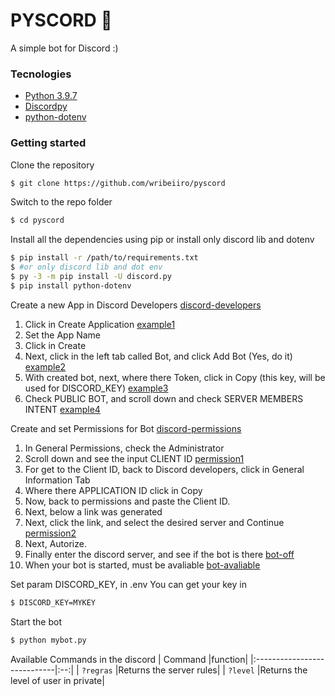 # PYSCORD 🐘
A simple bot for Discord :) 

### Tecnologies

- [Python 3.9.7](https://www.python.org/) 
- [Discordpy](https://discordpy.readthedocs.io/en/stable/) 
- [python-dotenv](https://pypi.org/project/python-dotenv/) 

### Getting started

Clone the repository
```bash
$ git clone https://github.com/wribeiiro/pyscord
```
Switch to the repo folder
```bash
$ cd pyscord
```

Install all the dependencies using pip or install only discord lib and dotenv
```bash
$ pip install -r /path/to/requirements.txt
$ #or only discord lib and dot env
$ py -3 -m pip install -U discord.py
$ pip install python-dotenv
```
Create a new App in Discord Developers [discord-developers](https://discord.com/developers/applications)

1. Click in Create Application [example1](./assets/step0.png)
1. Set the App Name
1. Click in Create
2. Next, click in the left tab called Bot, and click Add Bot (Yes, do it) [example2](./assets/step1.png)
3. With created bot, next, where there Token, click in Copy (this key, will be used for DISCORD_KEY) [example3](./assets/step3.png)
4. Check PUBLIC BOT, and scroll down and check SERVER MEMBERS INTENT [example4](./assets/step4.png)

Create and set Permissions for Bot [discord-permissions](https://discordapi.com/permissions.html
) 

1. In General Permissions, check the Administrator
2. Scroll down and see the input CLIENT ID [permission1](./assets/permission.png)
3. For get to the Client ID, back to Discord developers, click in General Information Tab
4. Where there APPLICATION ID click in Copy
5. Now, back to permissions and paste the Client ID.
6. Next, below a link was generated
7. Next, click the link, and select the desired server and Continue [permission2](./assets/permission2.png)
8. Next, Autorize.
9. Finally enter the discord server, and see if the bot is there [bot-off](./assets/bot-off.png)
10. When your bot is started, must be avaliable [bot-avaliable](./assets/bot-avaliable.png)

Set param DISCORD_KEY, in .env
You can get your key in 

```bash
$ DISCORD_KEY=MYKEY
```
Start the bot
```bash
$ python mybot.py
```

Available Commands in the discord
| Command                     |function|
|:----------------------------|:--:| 
| `?regras`                   |Returns the server rules|
| `?level`                    |Returns the level of user in private|
